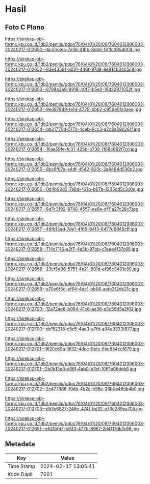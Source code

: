 # Hasil

## Foto C Plano

https://sirekap-obj-formc.kpu.go.id/1db2/pemilu/pdpr/76/04/01/20/06/7604012006003-20240217-012650--4c51e3ea-7a3d-41bb-8db8-f81fc3954608.jpg

https://sirekap-obj-formc.kpu.go.id/1db2/pemilu/pdpr/76/04/01/20/06/7604012006003-20240217-012652--83e43591-a031-446f-87d8-8e914b3405c8.jpg

https://sirekap-obj-formc.kpu.go.id/1db2/pemilu/pdpr/76/04/01/20/06/7604012006003-20240217-012653--8798a3a9-9918-40f7-b5e0-16d32971052f.jpg

https://sirekap-obj-formc.kpu.go.id/1db2/pemilu/pdpr/76/04/01/20/06/7604012006003-20240217-012653--9ed97649-fe1d-4729-bbb2-c956e0fa3aea.jpg

https://sirekap-obj-formc.kpu.go.id/1db2/pemilu/pdpr/76/04/01/20/06/7604012006003-20240217-012654--bb21770d-5170-4ceb-9cc3-a2c8a690281f.jpg

https://sirekap-obj-formc.kpu.go.id/1db2/pemilu/pdpr/76/04/01/20/06/7604012006003-20240217-012654--16aa59fe-fc31-425b-b738-1188c682f7cd.jpg

https://sirekap-obj-formc.kpu.go.id/1db2/pemilu/pdpr/76/04/01/20/06/7604012006003-20240217-012655--8ba6f87a-a4df-4542-820c-2a8484d536b2.jpg

https://sirekap-obj-formc.kpu.go.id/1db2/pemilu/pdpr/76/04/01/20/06/7604012006003-20240217-012656--0d4b92d3-7a8d-421b-b67b-1205dd5c3c0d.jpg

https://sirekap-obj-formc.kpu.go.id/1db2/pemilu/pdpr/76/04/01/20/06/7604012006003-20240217-012657--8d7c3192-8748-4557-ae6a-df11a27c28c7.jpg

https://sirekap-obj-formc.kpu.go.id/1db2/pemilu/pdpr/76/04/01/20/06/7604012006003-20240217-012657--46fb13ed-7de1-4f65-84f3-6477d6849cff.jpg

https://sirekap-obj-formc.kpu.go.id/1db2/pemilu/pdpr/76/04/01/20/06/7604012006003-20240217-012658--714c7116-a2f7-4e5b-97bb-c7eee4f37c69.jpg

https://sirekap-obj-formc.kpu.go.id/1db2/pemilu/pdpr/76/04/01/20/06/7604012006003-20240217-012658--23cf5d96-5751-4e21-861d-ef96c3401c89.jpg

https://sirekap-obj-formc.kpu.go.id/1db2/pemilu/pdpr/76/04/01/20/06/7604012006003-20240217-012659--a70e6f5d-ef94-4dc1-bb06-aefe312de21c.jpg

https://sirekap-obj-formc.kpu.go.id/1db2/pemilu/pdpr/76/04/01/20/06/7604012006003-20240217-012700--12a72ae8-b094-41c8-aa36-e3c59d5a2f02.jpg

https://sirekap-obj-formc.kpu.go.id/1db2/pemilu/pdpr/76/04/01/20/06/7604012006003-20240217-012700--dc152318-c5c5-4ae3-a7fd-a04e9333f877.jpg

https://sirekap-obj-formc.kpu.go.id/1db2/pemilu/pdpr/76/04/01/20/06/7604012006003-20240217-012701--1620c69a-1632-4dcc-9bfc-5bc654ccf679.jpg

https://sirekap-obj-formc.kpu.go.id/1db2/pemilu/pdpr/76/04/01/20/06/7604012006003-20240217-012701--2b0b13e3-c66f-4ab0-b7ef-10ff1e06deb8.jpg

https://sirekap-obj-formc.kpu.go.id/1db2/pemilu/pdpr/76/04/01/20/06/7604012006003-20240217-012702--2e477686-f0db-4b2c-b56a-03b0a46db4b0.jpg

https://sirekap-obj-formc.kpu.go.id/1db2/pemilu/pdpr/76/04/01/20/06/7604012006003-20240217-012703--d53e6827-246e-474f-bd32-e70e289ea705.jpg

https://sirekap-obj-formc.kpu.go.id/1db2/pemilu/pdpr/76/04/01/20/06/7604012006003-20240217-012651--efd2bfd7-b633-477b-8967-2d4f17db7c98.jpg


## Metadata

| Key        | Value               |
| ---------- | ------------------- |
| Time Stamp | 2024-02-17 13:05:41 |
| Kode Dapil | 7601                |



